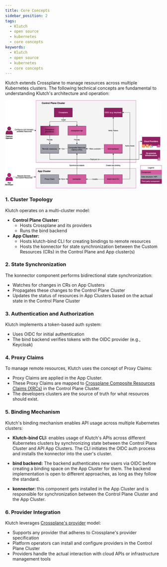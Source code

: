 ```yaml
---
title: Core Concepts
sidebar_position: 2
tags:
  - Klutch
  - open source
  - kubernetes
  - core concepts
keywords:
  - Klutch
  - open source
  - kubernetes
  - core concepts
---
```


Klutch extends Crossplane to manage resources across multiple Kubernetes clusters. The following technical concepts are
fundamental to understanding Klutch's architecture and operation:

![Klutch detailed architecture diagram](<klutch_components.svg>)

### 1. Cluster Topology

Klutch operates on a multi-cluster model:

- **Control Plane Cluster:**
  - Hosts Crossplane and its providers
  - Runs the bind backend
- **App Cluster:**
  - Hosts klutch-bind CLI for creating bindings to remote resources
  - Hosts the konnector for state synchronization between the Custom Resources (CRs) in the Control Plane and App cluster(s)

### 2. State Synchronization

The konnector component performs bidirectional state synchronization:

- Watches for changes in CRs on App Clusters
- Propagates these changes to the Control Plane Cluster
- Updates the status of resources in App Clusters based on the actual state in the Control Plane Cluster

### 3. Authentication and Authorization

Klutch implements a token-based auth system:

- Uses OIDC for initial authentication
- The bind backend verifies tokens with the OIDC provider (e.g., Keycloak)

### 4. Proxy Claims

To manage remote resources, Klutch uses the concept of Proxy Claims:

- Proxy Claims are applied in the App Cluster.
- These Proxy Claims are mapped to [Crossplane Composite Resources Claims (XRCs)](https://docs.crossplane.io/latest/concepts/claims/)
  in the Control Plane Cluster.
- The developers clusters are the source of truth for what resources should exist.

### 5. Binding Mechanism

Klutch's binding mechanism enables API usage across multiple Kubernetes clusters:

- **Klutch-bind CLI:** enables usage of Klutch's APIs across different Kubernetes clusters by synchronizing state
between the Control Plane Cluster and API App Clusters. The CLI initiates the OIDC auth process and installs the
konnector into the user's cluster.

- **bind backend:** The backend authenticates new users via OIDC before creating a binding space on the App Cluster
for them. The backend implementation is open to different approaches, as long as they follow the standard.

- **konnector:** this component gets installed in the App Cluster and is responsible for synchronization between
the Control Plane Cluster and the App Cluster.

### 6. Provider Integration

Klutch leverages [Crossplane's provider](https://docs.crossplane.io/master/concepts/providers/) model:

- Supports any provider that adheres to Crossplane's provider specification
- Platform operators can install and configure providers in the Control Plane Cluster
- Providers handle the actual interaction with cloud APIs or infrastructure management tools
